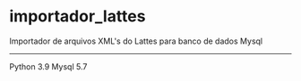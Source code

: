 # importador_lattes

Importador de arquivos XML's do Lattes para banco de dados Mysql

---

Python 3.9
Mysql 5.7
